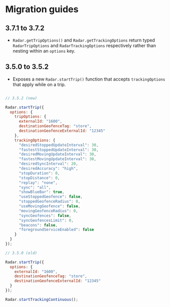 # Migration guides

## 3.7.1 to 3.7.2

- `Radar.getTripOptions()` and `Radar.getTrackingOptions` return typed `RadarTripOptions` and `RadarTrackingOptions` respectively rather than nesting within an `options` key.

## 3.5.0 to 3.5.2

- Exposes a new `Radar.startTrip()` function that accepts `trackingOptions` that apply while on a trip.

```javascript

// 3.5.2 (new)

Radar.startTrip({
  options: {
    tripOptions: {
      externalId: "1600",
      destinationGeofenceTag: "store",
      destinationGeofenceExternalId: "12345"
    },
    trackingOptions: {
      "desiredStoppedUpdateInterval": 30,
      "fastestStoppedUpdateInterval": 30,
      "desiredMovingUpdateInterval": 30,
      "fastestMovingUpdateInterval": 30,
      "desiredSyncInterval": 20,
      "desiredAccuracy": "high",
      "stopDuration": 0,
      "stopDistance": 0,
      "replay": "none",
      "sync": "all",
      "showBlueBar": true,
      "useStoppedGeofence": false,
      "stoppedGeofenceRadius": 0,
      "useMovingGeofence": false,
      "movingGeofenceRadius": 0,
      "syncGeofences": false,
      "syncGeofencesLimit": 0,
      "beacons": false,
      "foregroundServiceEnabled": false
    }
  }
});

// 3.5.0 (old)

Radar.startTrip({
  options: {
    externalId: "1600",
    destinationGeofenceTag: "store",
    destinationGeofenceExternalId: "12345"
  }
});

Radar.startTrackingContinuous();
